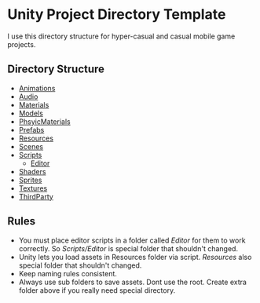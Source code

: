 # Unity Project Directory Template
I use this directory structure for hyper-casual and casual mobile game projects.

## Directory Structure
* [Animations]()
* [Audio]()
* [Materials]()
* [Models]()
* [PhsyicMaterials]()
* [Prefabs]()
* [Resources]()
* [Scenes]()
* [Scripts]()
  * [Editor]()
* [Shaders]()
* [Sprites]()
* [Textures]()
* [ThirdParty]()

## Rules
* You must place editor scripts in a folder called *Editor* for them to work correctly. So *Scripts/Editor* is special folder that shouldn't changed.
* Unity lets you load assets in Resources folder via script. *Resources* also special folder that shouldn't changed. 
* Keep naming rules consistent.
* Always use sub folders to save assets. Dont use the root. Create extra folder above if you really need special directory.
